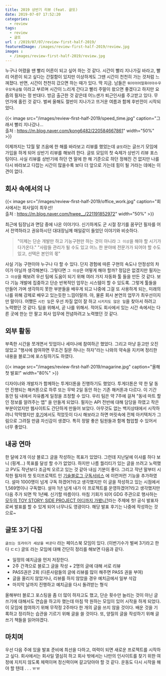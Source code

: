```yaml
---
title: 2019 상반기 리뷰 (feat. 글또)
date: 2019-07-07 17:52:20
categories:
  - review
tags: 
  - review
  - 글또
url : /2019/07/07/review-first-half-2019/
featuredImage: /images/review-first-half-2019/review.jpg
images :
  - /images/review-first-half-2019/review.jpg
---
```


누구나 어렸을 땐 빨리 어른이 되고 싶어 하는 것 같다. 시간이 빨리 지나가길 바라고, 빨리 어른이 되고 싶다는 간절함이 있지만 이상하게도 그땐 시간이 천천히 가는 것처럼 느껴졌다. 반면, 시간이 천천히 갔으면 하는 때가 있다. 딱 지금. <!--more -->
남들은 `워어어어얼화아아수우우모옥금퇼` 이라고 부르며 시간이 느리게 간다고 빨리 주말이 왔으면 좋겠다고 하지만 요즘의 필자는 정 반대다. 방금 출근한 것 같은데 어느샌가 퇴근인사를 주고받고 있다. 무언가에 홀린 것 같다. 벌써 올해도 절반이 지나가고 뜨거운 여름과 함께 후반전이 시작되었다.

{{< image src="/images/review-first-half-2019/speed_time.jpg" caption="그래서 빨리 지나갔나...<br>출처 : https://m.blog.naver.com/kong6482/220584667861" width="50%" >}}

이제까지는 12월 말 즈음에 한 해를 바라보고 리뷰를 했었는데 `글또`라는 글쓰기 모임에 가입을 하게 되어 상반기 리뷰를 해보려 한다. 글또 모임의 첫 숙제가 상반기 리뷰 포스팅이다. 사실 리뷰를 상반기에 하던 연 말에 한 해 기준으로 하던 정해진 건 없지만 나를 다시 바라보고 다잡는 시간이 많을수록 보다 더 앞으로 가는데 힘이 될 거라는 데에는 이견이 없다.

## 회사 속에서의 나

{{< image src="/images/review-first-half-2019/office_work.jpg" caption="회사에서는 회사일이 최우선!<br>출처 : https://m.blog.naver.com/hwee__/221191852972" width="50%" >}}

최근에 팀장님과 면담 중에 나온 이야기다. 신기하게도 군 시절 장기를 꿈꾸던 필자를 어서 전역하라고 권유하시던 대대장님께 매일같이 들었던 이야기와 비슷하다.
 > "이제는 단순 개발만 하고 기능구현만 하는 것이 아니라 `그 이상`을 해야 할 시기가 다가온다."
 "사람들 관리가 될 수도 있고 어느 한 분야에 전문가가 되어야 할 수도 있고, 선택은 본인의 몫" 

사실 기능 구현이야 누구나 다 할 수 있다. 단지 경험에 따른 구현의 속도나 안정성의 차이가 아닐까 생각해본다. 그렇다면 `그 이상`은 어떻게 해야 할까? 정답은 없겠지만 필자는 `그 이상`을 해보려 우선 팀에 도움이 되기 위해 여러 가지 자동화 툴 들을 만든 것 같다. 보다 기능 개발에 집중하고 단순 반복적인 업무는 시스템이 할 수 있도록. 그렇게 툴들을 만들어 가며 생각하지 못한 부분들을 배우게 되고 나중에 그걸 또 사용하게 되는, 미래의 나를 위해 강제로 배우고 있는듯한 느낌이랄까. 아, 물론 회사 본연의 업무가 최우선이지만 말이다.
어쨌든 `시킨 일`은 우선 차질 없이 잘 하고 `시키지도 않은 일`을 찾아서 하려고 노력했던 것 같다. 팀을 위해서, 곧 나를 위해서. 
적어도 회사에서 있는 시간 속에서는 다른 곳에 한눈 안 팔고 회사 업무에 전념하려고 노력했던 것 같다.

## 외부 활동
부족한 시간을 쪼개면서 밋업이나 세미나에 참여하곤 했었다. 그리고 마냥 듣고만 오진 않았고 "행사에 참여하면 무조건 질문 하나는 하자"라는 나와의 약속을 지키며 정리한 내용을 블로그에 포스팅하기도 하였다. 

{{< image src="/images/review-first-half-2019/magarine.jpg" caption="올해 첫 발표!" width="80%" >}}

디자이너와 개발자가 함께하는 투게더톤을 진행하기도 했었다. 투게더톤은 약 한 달 동안 진행되는 해커톤으로 하루 또는 무박 2일 동안 하는 기존 해커톤과 다르다. 이 기간 동안 팀 내에서 자유롭게 일정을 조정할 수 있다. 우리 팀은 약 7주에 걸쳐 "동네 마트 할인 정보를 알려주는 앱" 을 만들게 되었다. 필자는 API 전반에 대해 담당을 하였고 작은 부분이었지만 웹사이트도 간단하게 만들어 보았다. 아무것도 없는 백지상태에서 시작하려니 막막했지만 [후기](https://taetaetae.github.io/2019/05/19/d-light-togetherthon-2019/)에서도 적었듯이 다시 해보라고 하면 머릿속에 전체 아키텍처가 그림으로 그려질 만큼 자신감이 생겼다. 특히 정말 좋은 팀원들과 함께 협업할 수 있어서 너무 좋았다.

## 내공 연마
한 달에 2개 이상 블로그 글을 작성하는 목표가 있었다. 그런데 지난달에 이사를 하다 보니 (핑계...) 목표를 달성 할 수가 없었다. 하지만 나름 퀄리티가 있는 글을 쓰려고 노력했고 PV도 작년보다 조금씩 오르고 있는 것 같아 내심 기분이 좋다. 그리고 작년 말부터 시작한 필자의 첫 토이프로젝트 인 [기술블로그 구독서비스](http://daily-devblog.com) 에 이런저런 기능을 추가하였다. 설마 1000명이 넘게 구독 하겠어?라고 생각했지만 이 글을 작성하고 있는 시점에서 1,569명이나 구독했다. 설마 1년 넘게 내가 이 프로젝트를 운영하겠어?라고 생각했지만 다음 주가 되면 딱 1년째. 신기할 따름이다. 마침 기회가 되어 GDG 주관으로 행사하는 [모두의 TOY STORY: SIDE PROJECT 어디까지 가봤니?](https://festa.io/events/364)라는 주제에 첫! 공식 발표자로써 발표를 할 수 있게 되어 너무나도 영광이다. 해당 발표 후기는 나중에 작성하는 것으로~

## 글또 3기 다짐
`글쓰는 또라이가 세상을 바꾼다` 라는 페이스북 모임이 있다. (이번기수가 벌써 3기라고 한다 ㄷㄷ) 글또 라는 모임에 대해 간단히 정리를 해보면 다음과 같다.
- 일정의 예치금을 먼저 저장한다.
- 2주 간격으로 블로그 글을 작성 + 2명의 글에 대해 서로 리뷰
- PASS권은 2회 (다른사람들의 글에 리뷰를 많이 해주면 PASS 권을 부여)
- 글을 올리지 않았거나, 리뷰를 하지 않았을 경우 예치금에서 일부 삭감
- 마지막 날까지 진행하고 예치금을 다시 돌려받는 형식

올해부터 블로그 포스팅을 좀 더 많이 하자고도 했고, 단순 횟수만 늘리는 것이 아닌 글쓰기에 대해서도 연습을 하고자 했는데 마침 딱 원하는 모임이 있어 시작을 하게 되었다.
이 모임에 참여하기 위해 무작정 2주마다 한 개의 글을 쓰지 않을 것이다. 배운 것을 기록하고 정리하는 습관을 기르기 위해 글을 쓸 것이다. 또, 양질의 글을 작성하기 위해 글쓰기 책들을 읽어야겠다.

## 마치며
우선 다음 주에 있을 발표 준비에 최선을 다하고, 여력이 되면 새로운 프로젝트를 시작하고 싶다. 회사에서는 회사일 열심히 하고 회사 밖에서는 나만의 인사이트를 찾기 위한 여정에 지치지 않도록 체력이며 정신력이며 갈고닦아야 할 것 같다. 운동도 다시 시작을 해야 할 텐데 . . . ㅠㅠ